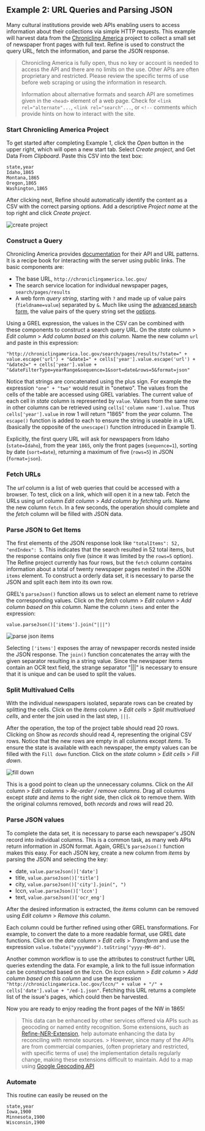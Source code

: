 ## Example 2: URL Queries and Parsing JSON

Many cultural institutions provide web APIs enabling users to access information about their collections via simple HTTP requests.
This example will harvest data from the [Chronicling America](http://chroniclingamerica.loc.gov/) project to collect a small set of newspaper front pages with full text.
Refine is used to construct the query URL, fetch the information, and parse the JSON response.

> Chronicling America is fully open, thus no key or account is needed to access the API and there are no limits on the use. 
> Other APIs are often proprietary and restricted.
> Please review the specific terms of use before web scraping or using the information in research.
>
> Information about alternative formats and search API are sometimes given in the `<head>` element of a web page. 
> Check for `<link rel="alternate"...`, `<link rel="search"...`, or `<!--` comments which provide hints on how to interact with the site.

### Start Chronicling America Project

To get started after completing Example 1, click the *Open* button in the upper right, which will open a new start tab.
Select *Create project*, and Get Data From *Clipboard*. 
Paste this CSV into the text box:

```
state,year
Idaho,1865
Montana,1865
Oregon,1865
Washington,1865
```

After clicking next, Refine should automatically identify the content as a CSV with the correct parsing options. 
Add a descriptive *Project name* at the top right and click *Create project*.

![create project](images/refine-start-project.png)

### Construct a Query

Chronicling America provides [documentation](http://chroniclingamerica.loc.gov/about/api/) for their API and URL patterns. 
It is a recipe book for interacting with the server using public links.
The basic components are:

- The base URL, `http://chroniclingamerica.loc.gov/`
- The search service location for individual newspaper pages, `search/pages/results`
- A web form *query string*, starting with `?` and made up of value pairs (`fieldname=value`) separated by `&`. Much like using the [advanced search form](http://chroniclingamerica.loc.gov/#tab=tab_advanced_search), the value pairs of the query string set the [options](http://chroniclingamerica.loc.gov/search/pages/opensearch.xml). 

Using a GREL expression, the values in the CSV can be combined with these components to construct a search query URL.
On the *state* column > *Edit column* > *Add column based on this column*.
Name the new column `url` and paste in this expression:

```
"http://chroniclingamerica.loc.gov/search/pages/results/?state=" + value.escape('url') + "&date1=" + cells['year'].value.escape('url') + "&date2=" + cells['year'].value + "&dateFilterType=yearRange&sequence=1&sort=date&rows=5&format=json"
``` 

Notice that strings are concatenated using the plus sign.
For example the expression `"one" + "two"` would result in "onetwo".
The values from the cells of the table are accessed using GREL variables.
The current value of each cell in *state* column is represented by `value`.
Values from the same row in other columns can be retrieved using `cells['column name'].value`. 
Thus `cells['year'].value` in row 1 will return "1865" from the *year* column.
The `escape()` function is added to each to ensure the string is useable in a URL (basically the opposite of the `unescape()` function introduced in Example 1). 
 
Explicitly, the first query URL will ask for newspapers from Idaho (`state=Idaho`), from the year `1865`, only the front pages (`sequence=1`), sorting by date (`sort=date`), returning a maximum of five (`rows=5`) in JSON (`format=json`). 

### Fetch URLs

The *url* column is a list of web queries that could be accessed with a browser.
To test, click on a link, which will open it in a new tab.
Fetch the URLs using *url* column *Edit column* > *Add column by fetching urls*.
Name the new column `fetch`. 
In a few seconds, the operation should complete and the *fetch* column will be filled with JSON data.

### Parse JSON to Get Items

The first elements of the JSON response look like `"totalItems": 52, "endIndex": 5`. 
This indicates that the search resulted in 52 total items, but the response contains only five (since it was limited by the `rows=5` option).
The Refine project currently has four rows, but the `fetch` column contains information about a total of twenty newspaper pages nested in the JSON `items` element. 
To construct a orderly data set, it is necessary to parse the JSON and split each item into its own row.

GREL's `parseJson()` function allows us to select an element name to retrieve the corresponding values.
Click on the *fetch* column > *Edit column* > *Add column based on this column*. 
Name the column `items` and enter the expression:

```
value.parseJson()['items'].join("|||")
```

![parse json items](images/refine-parse-items.png)

Selecting `['items']` exposes the array of newspaper records nested inside the JSON response.
The `join()` function concatenates the array with the given separator resulting in a string value.
Since the newspaper items contain an OCR text field, the strange separator "|||" is necessary to ensure that it is unique and can be used to split the values.

### Split Multivalued Cells

With the individual newspapers isolated, separate rows can be created by splitting the cells.
Click on the *items* column > *Edit cells* > *Split multivalued cells*, and enter the join used in the last step, `|||`. 

After the operation, the top of the project table should read 20 rows.
Clicking on Show as *records* should read 4, representing the original CSV rows.
Notice that the new rows are empty in all columns except *items*. 
To ensure the state is available with each newspaper, the empty values can be filled with the `Fill down` function.
Click on the *state* column > *Edit cells* > *Fill down*. 

![fill down](images/refine-fill-down.png)

This is a good point to clean up the unnecessary columns.
Click on the *All* column > *Edit columns* > *Re-order / remove columns*.
Drag all columns except *state* and *items* to the right side, then click *ok* to remove them. 
With the original columns removed, both *records* and *rows* will read 20.

### Parse JSON values

To complete the data set, it is necessary to parse each newspaper's JSON record into individual columns. 
This is a common task, as many web APIs return information in JSON format.
Again, GREL's `parseJson()` function makes this easy. 
For each JSON key, create a new column from *items* by parsing the JSON and selecting the key:

- date, `value.parseJson()['date']`
- title, `value.parseJson()['title']`
- city, `value.parseJson()['city'].join(", ")`
- lccn, `value.parseJson()['lccn']`
- text, `value.parseJson()['ocr_eng']`

After the desired information is extracted, the *items* column can be removed using *Edit column* > *Remove this column*. 

Each column could be further refined using other GREL transformations.
For example, to convert the date to a more readable format, use GREL date functions.
Click on the *date* column > *Edit cells* > *Transform* and use the expression `value.toDate("yyyymmdd").toString("yyyy-MM-dd")`.

Another common workflow is to use the attributes to construct further URL queries extending the data.
For example, a link to the full issue information can be constructed based on the *lccn*.
On *lccn* column > *Edit column* > *Add column based on this column* and use the expression `"http://chroniclingamerica.loc.gov/lccn/" + value + "/" + cells['date'].value + "/ed-1.json"`.
Fetching this URL returns a complete list of the issue's pages, which could then be harvested. 

Now you are ready to enjoy reading the front pages of the NW in 1865!

> This data can be enhanced by other services offered via APIs such as geocoding or named entity recognition. 
> Some extensions, such as [Refine-NER-Extension](https://github.com/RubenVerborgh/Refine-NER-Extension), help automate enhancing the data by reconciling with remote sources. > However, since many of the APIs are from commercial companies, (often proprietary and restricted, with specific terms of use) the implementation details regularly change, making these extensions difficult to maintain.
> Add to a map using [Google Geocoding API](https://developers.google.com/maps/documentation/geocoding/intro)

### Automate

This routine can easily be reused on the 

```
state,year
Iowa,1900
Minnesota,1900
Wisconsin,1900
```
